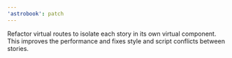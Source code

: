 ```yaml
---
'astrobook': patch
---
```


Refactor virtual routes to isolate each story in its own virtual component. This improves the performance and fixes style and script conflicts between stories.
